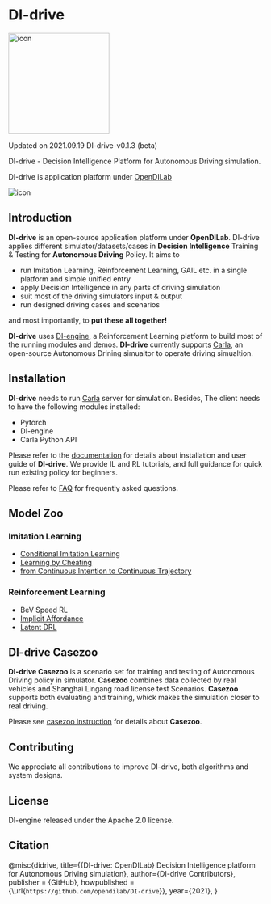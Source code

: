 # DI-drive

<img src="./docs/figs/DI-drive.png" width="200" alt="icon"/>

Updated on 2021.09.19 DI-drive-v0.1.3 (beta)

DI-drive - Decision Intelligence Platform for Autonomous Driving simulation.

DI-drive is application platform under [OpenDILab](http://opendilab.org/)

![icon](./docs/figs/big_cam_auto.png)

## Introduction

**DI-drive** is an open-source application platform under **OpenDILab**. DI-drive applies different simulator/datasets/cases in **Decision Intelligence** Training & Testing for **Autonomous Driving** Policy.
It aims to

- run Imitation Learning, Reinforcement Learning, GAIL etc. in a single platform and simple unified entry
- apply Decision Intelligence in any parts of driving simulation
- suit most of the driving simulators input & output
- run designed driving cases and scenarios

and most importantly, to **put these all together!**

**DI-drive** uses [DI-engine](https://github.com/opendilab/DI-engine), a Reinforcement Learning
platform to build most of the running modules and demos. **DI-drive** currently supports [Carla](http://carla.org),
an open-source Autonomous Drining simualtor to operate driving simualtion.

## Installation

**DI-drive** needs to run [Carla](http://carla.org) server for simulation. Besides, The client needs to have the following modules installed:

- Pytorch
- DI-engine
- Carla Python API

Please refer to the [documentation](https://opendilab.github.io/DI-drive/) for details about installation and user guide of **DI-drive**.
We provide IL and RL tutorials, and full guidance for quick run existing policy for beginners.

Please refer to [FAQ](https://opendilab.github.io/DI-drive/faq/index.html) for frequently asked questions.

## Model Zoo

### Imitation Learning

- [Conditional Imitation Learning](https://arxiv.org/abs/1710.02410)
- [Learning by Cheating](https://arxiv.org/abs/1912.12294)
- [from Continuous Intention to Continuous Trajectory](https://arxiv.org/abs/2010.10393)

### Reinforcement Learning

- BeV Speed RL
- [Implicit Affordance](https://arxiv.org/abs/1911.10868)
- [Latent DRL](https://arxiv.org/abs/2001.08726)

## DI-drive Casezoo

**DI-drive Casezoo** is a scenario set for training and testing of Autonomous Driving policy in simulator.
**Casezoo** combines data collected by real vehicles and Shanghai Lingang road license test Scenarios.
**Casezoo** supports both evaluating and training, whick makes the simulation closer to real driving.

Please see [casezoo instruction](docs/casezoo_instruction.md) for details about **Casezoo**.

## Contributing

We appreciate all contributions to improve DI-drive, both algorithms and system designs.

## License

DI-engine released under the Apache 2.0 license.

## Citation

@misc{didrive,
    title={{DI-drive: OpenDILab} Decision Intelligence platform for Autonomous Driving simulation},
    author={DI-drive Contributors},
    publisher = {GitHub},
    howpublished = {\url{`https://github.com/opendilab/DI-drive`}},
    year={2021},
}
